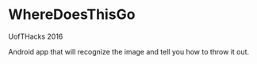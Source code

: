 # WhereDoesThisGo
UofTHacks 2016

Android app that will recognize the image and tell you how to throw it out.
